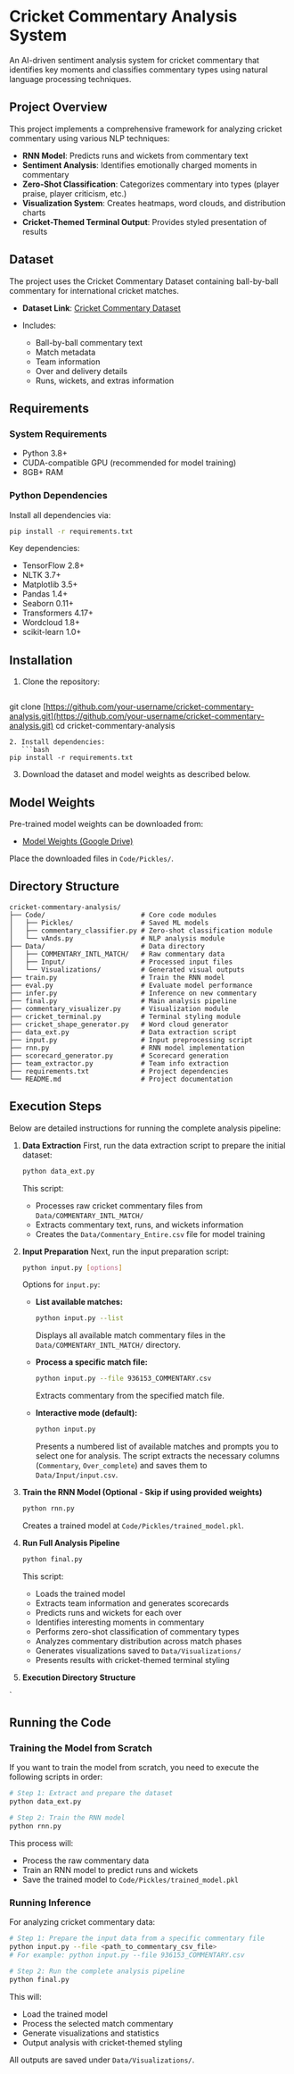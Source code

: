 # Cricket Commentary Analysis System

An AI-driven sentiment analysis system for cricket commentary that identifies key moments and classifies commentary types using natural language processing techniques.

## Project Overview

This project implements a comprehensive framework for analyzing cricket commentary using various NLP techniques:

* **RNN Model**: Predicts runs and wickets from commentary text
* **Sentiment Analysis**: Identifies emotionally charged moments in commentary
* **Zero-Shot Classification**: Categorizes commentary into types (player praise, player criticism, etc.)
* **Visualization System**: Creates heatmaps, word clouds, and distribution charts
* **Cricket-Themed Terminal Output**: Provides styled presentation of results

## Dataset

The project uses the Cricket Commentary Dataset containing ball-by-ball commentary for international cricket matches.

* **Dataset Link**: [Cricket Commentary Dataset](https://drive.google.com/drive/folders/1npQBMMqnF-QEcKks29c8SkeB4LC62Wb2?usp=sharing)
* Includes:

  * Ball-by-ball commentary text
  * Match metadata
  * Team information
  * Over and delivery details
  * Runs, wickets, and extras information

## Requirements

### System Requirements

* Python 3.8+
* CUDA-compatible GPU (recommended for model training)
* 8GB+ RAM

### Python Dependencies

Install all dependencies via:

```bash
pip install -r requirements.txt
```

Key dependencies:

* TensorFlow 2.8+
* NLTK 3.7+
* Matplotlib 3.5+
* Pandas 1.4+
* Seaborn 0.11+
* Transformers 4.17+
* Wordcloud 1.8+
* scikit-learn 1.0+

## Installation

1. Clone the repository:

   ```bash
   ```

git clone [https://github.com/your-username/cricket-commentary-analysis.git](https://github.com/your-username/cricket-commentary-analysis.git)
cd cricket-commentary-analysis

````
2. Install dependencies:
   ```bash
pip install -r requirements.txt
````

3. Download the dataset and model weights as described below.

## Model Weights

Pre-trained model weights can be downloaded from:

* [Model Weights (Google Drive)](https://drive.google.com/drive/folders/1Hbp8axzA06o6_-96sSIk_DWEoj_4j7eJ?usp=drive_link)

Place the downloaded files in `Code/Pickles/`.

## Directory Structure

```
cricket-commentary-analysis/
├── Code/                        # Core code modules
│   ├── Pickles/                 # Saved ML models
│   ├── commentary_classifier.py # Zero-shot classification module
│   └── vAnds.py                 # NLP analysis module
├── Data/                        # Data directory
│   ├── COMMENTARY_INTL_MATCH/   # Raw commentary data
│   ├── Input/                   # Processed input files
│   └── Visualizations/          # Generated visual outputs
├── train.py                     # Train the RNN model
├── eval.py                      # Evaluate model performance
├── infer.py                     # Inference on new commentary
├── final.py                     # Main analysis pipeline
├── commentary_visualizer.py     # Visualization module
├── cricket_terminal.py          # Terminal styling module
├── cricket_shape_generator.py   # Word cloud generator
├── data_ext.py                  # Data extraction script
├── input.py                     # Input preprocessing script
├── rnn.py                       # RNN model implementation
├── scorecard_generator.py       # Scorecard generation
├── team_extractor.py            # Team info extraction
├── requirements.txt             # Project dependencies
└── README.md                    # Project documentation
```

## Execution Steps

Below are detailed instructions for running the complete analysis pipeline:

1. **Data Extraction**
   First, run the data extraction script to prepare the initial dataset:

   ```bash
   python data_ext.py
   ```

   This script:

   * Processes raw cricket commentary files from `Data/COMMENTARY_INTL_MATCH/`
   * Extracts commentary text, runs, and wickets information
   * Creates the `Data/Commentary_Entire.csv` file for model training

2. **Input Preparation**
   Next, run the input preparation script:

   ```bash
   python input.py [options]
   ```

   Options for `input.py`:

   * **List available matches:**

     ```bash
     python input.py --list
     ```

     Displays all available match commentary files in the `Data/COMMENTARY_INTL_MATCH/` directory.
   * **Process a specific match file:**

     ```bash
     python input.py --file 936153_COMMENTARY.csv
     ```

     Extracts commentary from the specified match file.
   * **Interactive mode (default):**

     ```bash
     python input.py
     ```

     Presents a numbered list of available matches and prompts you to select one for analysis.
     The script extracts the necessary columns (`Commentary`, `Over_complete`) and saves them to `Data/Input/input.csv`.

3. **Train the RNN Model (Optional - Skip if using provided weights)**

   ```bash
   python rnn.py
   ```

   Creates a trained model at `Code/Pickles/trained_model.pkl`.

4. **Run Full Analysis Pipeline**

   ```bash
   python final.py
   ```

   This script:

   * Loads the trained model
   * Extracts team information and generates scorecards
   * Predicts runs and wickets for each over
   * Identifies interesting moments in commentary
   * Performs zero-shot classification of commentary types
   * Analyzes commentary distribution across match phases
   * Generates visualizations saved to `Data/Visualizations/`
   * Presents results with cricket-themed terminal styling

5. **Execution Directory Structure**

`

## Running the Code

### Training the Model from Scratch

If you want to train the model from scratch, you need to execute the following scripts in order:

```bash
# Step 1: Extract and prepare the dataset
python data_ext.py

# Step 2: Train the RNN model
python rnn.py
```

This process will:
- Process the raw commentary data
- Train an RNN model to predict runs and wickets
- Save the trained model to `Code/Pickles/trained_model.pkl`

### Running Inference

For analyzing cricket commentary data:

```bash
# Step 1: Prepare the input data from a specific commentary file
python input.py --file <path_to_commentary_csv_file>
# For example: python input.py --file 936153_COMMENTARY.csv

# Step 2: Run the complete analysis pipeline
python final.py
```

This will:
- Load the trained model
- Process the selected match commentary
- Generate visualizations and statistics
- Output analysis with cricket-themed styling


All outputs are saved under `Data/Visualizations/`.
